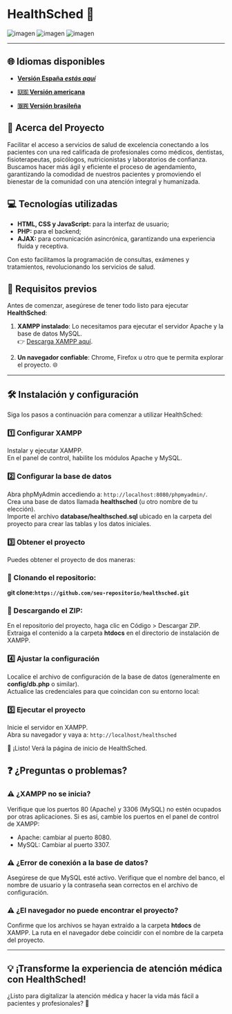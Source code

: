 # HealthSched 🏥

![imagen](https://github.com/user-attachments/assets/783a5b43-0818-4f81-b5e4-7f7a0add243f)
![imagen](https://github.com/user-attachments/assets/5b5bc460-c49d-49a5-a988-3ffd9caac7e1)
![imagen](https://github.com/user-attachments/assets/6f8b2539-476e-477a-a214-5cf214446764)

---

## 🌐 Idiomas disponibles

- **[Versión España _estás aquí_](https://github.com/Karlos-Eduardo-Mrqs/Scheduling_Project-HealthSched/blob/main/README-ES.md)**

- **[🇺🇸 Versión americana](https://github.com/Karlos-Eduardo-Mrqs/Scheduling_Project-HealthSched/blob/main/README.md)**

- **[🇧🇷 Versión brasileña](https://github.com/Karlos-Eduardo-Mrqs/Scheduling_Project-HealthSched/blob/main/README-BR.md)**

## 🌟 Acerca del Proyecto

Facilitar el acceso a servicios de salud de excelencia conectando a los pacientes con una red calificada de profesionales como médicos, dentistas, fisioterapeutas, psicólogos, nutricionistas y laboratorios de confianza.  
Buscamos hacer más ágil y eficiente el proceso de agendamiento, garantizando la comodidad de nuestros pacientes y promoviendo el bienestar de la comunidad con una atención integral y humanizada.

## 💻 Tecnologías utilizadas

- **HTML, CSS y JavaScript:** para la interfaz de usuario;
- **PHP:** para el backend;
- **AJAX:** para comunicación asincrónica, garantizando una experiencia fluida y receptiva.

Con esto facilitamos la programación de consultas, exámenes y tratamientos, revolucionando los servicios de salud.

## 🚀 Requisitos previos  

Antes de comenzar, asegúrese de tener todo listo para ejecutar **HealthSched**:

1. **XAMPP instalado**: Lo necesitamos para ejecutar el servidor Apache y la base de datos MySQL.  
   👉 [Descarga XAMPP aquí](https://www.apachefriends.org/index.html).

2. **Un navegador confiable**: Chrome, Firefox u otro que te permita explorar el proyecto. 🌐  

---

## 🛠️ Instalación y configuración

Siga los pasos a continuación para comenzar a utilizar HealthSched:

### 1️⃣ Configurar XAMPP

Instalar y ejecutar XAMPP.  
En el panel de control, habilite los módulos Apache y MySQL.

### 2️⃣ Configurar la base de datos

Abra phpMyAdmin accediendo a: ``http://localhost:8080/phpmyadmin/``.  
Crea una base de datos llamada **healthsched** (u otro nombre de tu elección).  
Importe el archivo **database/healthsched.sql** ubicado en la carpeta del proyecto para crear las tablas y los datos iniciales.

### 3️⃣ Obtener el proyecto

Puedes obtener el proyecto de dos maneras:

### 🔸 Clonando el repositorio:

**git clone: ​​​​``https://github.com/seu-repositorio/healthsched.git``**

### 🔸 Descargando el ZIP:

En el repositorio del proyecto, haga clic en Código > Descargar ZIP.  
Extraiga el contenido a la carpeta **htdocs** en el directorio de instalación de XAMPP.

### 4️⃣ Ajustar la configuración

Localice el archivo de configuración de la base de datos (generalmente en **config/db.php** o similar).  
Actualice las credenciales para que coincidan con su entorno local:

### 5️⃣ Ejecutar el proyecto

Inicie el servidor en XAMPP.  
Abra su navegador y vaya a: ``http://localhost/healthsched``

🎉 ¡Listo! Verá la página de inicio de HealthSched.

## ❓ ¿Preguntas o problemas?

### ⚠️ ¿XAMPP no se inicia?

Verifique que los puertos 80 (Apache) y 3306 (MySQL) no estén ocupados por otras aplicaciones. Si es así, cambie los puertos en el panel de control de XAMPP:

- Apache: cambiar al puerto 8080.
- MySQL: Cambiar al puerto 3307.

### ⚠️ ¿Error de conexión a la base de datos?

Asegúrese de que MySQL esté activo. Verifique que el nombre del banco, el nombre de usuario y la contraseña sean correctos en el archivo de configuración.

### ⚠️ ¿El navegador no puede encontrar el proyecto?

Confirme que los archivos se hayan extraído a la carpeta **htdocs** de XAMPP. La ruta en el navegador debe coincidir con el nombre de la carpeta del proyecto.

---

## 💡 ¡Transforme la experiencia de atención médica con HealthSched!

¿Listo para digitalizar la atención médica y hacer la vida más fácil a pacientes y profesionales? 🚀